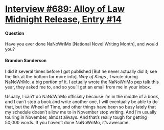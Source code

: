 # [Interview #689: Alloy of Law Midnight Release, Entry #14](https://www.theoryland.com/intvmain.php?i=689#14)

#### Question

Have you ever done NaNoWriMo [National Novel Writing Month], and would you?

#### Brandon Sanderson

I did it several times before I got published [But he never actually did it; see the link at the bottom for more info].
*Way of Kings*
, I wrote during NaNoWriMo, a big portion of it. I actually wrote the NaNoWriMo pep talk this year, they asked me to, and so you’ll get an email from me in your inbox.

Usually, I can’t do NaNoWriMo officially because I’m in the middle of a book, and I can’t stop a book and write another one, I will eventually be able to do that, but the Wheel of Time, and other things have been so busy lately that my schedule doesn’t allow me to in November stop writing. And I’m usually touring in November, almost always. And that’s really tough for getting 50,000 words. If you haven’t done NaNoWriMo, it’s awesome.

